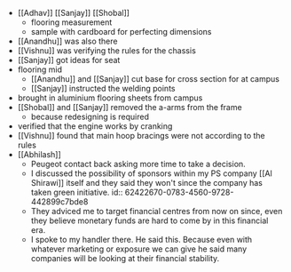 - [[Adhav]] [[Sanjay]] [[Shobal]]
	- flooring measurement
	- sample with cardboard for perfecting dimensions
- [[Anandhu]] was also there
- [[Vishnu]] was verifying the rules for the chassis
- [[Sanjay]] got ideas for seat
- flooring mid
	- [[Anandhu]] and [[Sanjay]] cut base for cross section for at campus
	- [[Sanjay]] instructed the welding points
- brought in aluminium flooring sheets from campus
- [[Shobal]] and [[Sanjay]] removed the a-arms from the frame
	- because redesigning is required
- verified that the engine works by cranking
- [[Vishnu]] found that main hoop bracings were not according to the rules
- [[Abhilash]]
	- Peugeot contact back asking more time to take a decision.
	- I discussed the possibility of sponsors within my PS company [[Al Shirawi]] itself and they said they won't since the company has taken green initiative.
	  id:: 62422670-0783-4560-9728-442899c7bde8
	- They adviced me to target financial centres from now on since, even they believe monetary funds are hard to come by in this financial era.
	- I spoke to my handler there. He said this. Because even with whatever marketing or exposure we can give he said many companies will be looking at their financial stability.